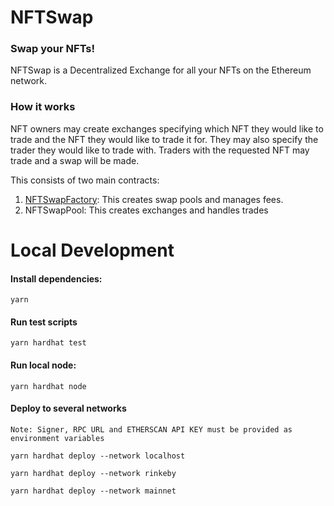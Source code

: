 # NFTSwap

### Swap your NFTs!

NFTSwap is a Decentralized Exchange for all your NFTs on the Ethereum network.

### How it works

NFT owners may create exchanges specifying which NFT they would like to trade and the NFT they would like to trade it for. They may also specify the trader they would like to trade with. Traders with the requested NFT may trade and a swap will be made.

This consists of two main contracts:

1. [NFTSwapFactory](https://rinkeby.etherscan.io/address/0x9Fbd6139b0B2EEF1a1EC7561Fd90c914CD5da842): This creates swap pools and manages fees.
2. NFTSwapPool: This creates exchanges and handles trades

# Local Development

#### Install dependencies:

```shell
yarn
```

#### Run test scripts

```3shell
yarn hardhat test
```

#### Run local node:

```shell
yarn hardhat node
```

#### Deploy to several networks

`Note: Signer, RPC URL and ETHERSCAN API KEY must be provided as environment variables`

```shell
yarn hardhat deploy --network localhost

yarn hardhat deploy --network rinkeby

yarn hardhat deploy --network mainnet
```
